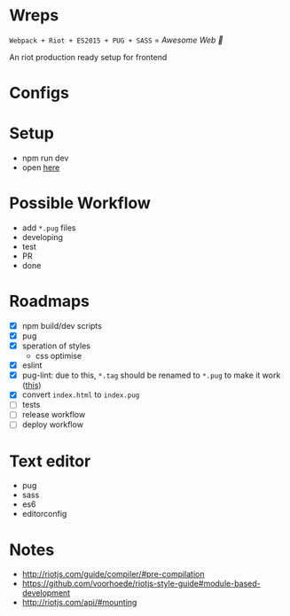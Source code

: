# Wreps

`Webpack + Riot + ES2015 + PUG + SASS` = *Awesome Web :100:*

An riot production ready setup for frontend

# Configs

# Setup

- npm run dev
- open [here](http://localhost:5678)

# Possible Workflow

- add `*.pug` files
- developing
- test
- PR
- done

# Roadmaps

- [x] npm build/dev scripts
- [x] pug
- [x] speration of styles
    - css optimise
- [x] eslint
- [x] pug-lint: due to this, `*.tag` should be renamed to `*.pug` to make it work ([this](https://github.com/surmind/eslint-plugin-pug/commit/c85ff3adb38a0b2b2eb4e2f514d18b642c3fc210))
- [x] convert `index.html` to `index.pug`
- [ ] tests
- [ ] release workflow
- [ ] deploy workflow

# Text editor

- pug
- sass
- es6
- editorconfig

# Notes

- http://riotjs.com/guide/compiler/#pre-compilation
- https://github.com/voorhoede/riotjs-style-guide#module-based-development
- http://riotjs.com/api/#mounting

